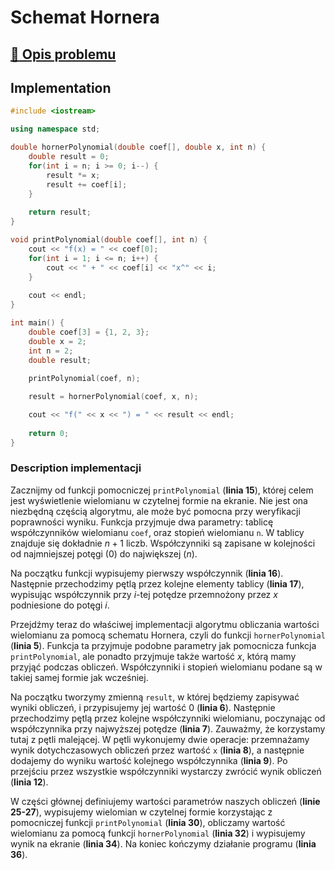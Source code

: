 # Schemat Hornera

## [:link: Opis problemu](../../../../algorithms/numerical-methods/horner.md)

## Implementation

```cpp linenums="1"
#include <iostream>

using namespace std;

double hornerPolynomial(double coef[], double x, int n) {
    double result = 0;
    for(int i = n; i >= 0; i--) {
        result *= x;
        result += coef[i];
    }
    
    return result;
}

void printPolynomial(double coef[], int n) {
    cout << "f(x) = " << coef[0];
    for(int i = 1; i <= n; i++) {
        cout << " + " << coef[i] << "x^" << i; 
    }
    
    cout << endl;
}

int main() {
    double coef[3] = {1, 2, 3};
    double x = 2;
    int n = 2;
    double result;
    
    printPolynomial(coef, n);

    result = hornerPolynomial(coef, x, n);

    cout << "f(" << x << ") = " << result << endl;
    
    return 0;
}
```

### Description implementacji

Zacznijmy od funkcji pomocniczej `printPolynomial` (**linia 15**), której celem jest wyświetlenie wielomianu w czytelnej formie na ekranie. Nie jest ona niezbędną częścią algorytmu, ale może być pomocna przy weryfikacji poprawności wyniku. Funkcja przyjmuje dwa parametry: tablicę współczynników wielomianu `coef`, oraz stopień wielomianu `n`. W tablicy znajduje się dokładnie $n+1$ liczb. Współczynniki są zapisane w kolejności od najmniejszej potęgi ($0$) do największej ($n$).

Na początku funkcji wypisujemy pierwszy współczynnik (**linia 16**). Następnie przechodzimy pętlą przez kolejne elementy tablicy (**linia 17**), wypisując współczynnik przy $i$-tej potędze przemnożony przez $x$ podniesione do potęgi $i$.  

Przejdźmy teraz do właściwej implementacji algorytmu obliczania wartości wielomianu za pomocą schematu Hornera, czyli do funkcji `hornerPolynomial` (**linia 5**). Funkcja ta przyjmuje podobne parametry jak pomocnicza funkcja `printPolynomial`, ale ponadto przyjmuje także wartość $x$, którą mamy przyjąć podczas obliczeń. Współczynniki i stopień wielomianu podane są w takiej samej formie jak wcześniej.

Na początku tworzymy zmienną `result`, w której będziemy zapisywać wyniki obliczeń, i przypisujemy jej wartość $0$ (**linia 6**). Następnie przechodzimy pętlą przez kolejne współczynniki wielomianu, poczynając od współczynnika przy najwyższej potędze (**linia 7**). Zauważmy, że korzystamy tutaj z pętli malejącej. W pętli wykonujemy dwie operacje: przemnażamy wynik dotychczasowych obliczeń przez wartość `x` (**linia 8**), a następnie dodajemy do wyniku wartość kolejnego współczynnika (**linia 9**). Po przejściu przez wszystkie współczynniki wystarczy zwrócić wynik obliczeń (**linia 12**).

W części głównej definiujemy wartości parametrów naszych obliczeń (**linie 25-27**), wypisujemy wielomian w czytelnej formie korzystając z pomocniczej funkcji `printPolynomial` (**linia 30**), obliczamy wartość wielomianu za pomocą funkcji `hornerPolynomial` (**linia 32**) i wypisujemy wynik na ekranie (**linia 34**). Na koniec kończymy działanie programu (**linia 36**).
